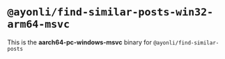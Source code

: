 # `@ayonli/find-similar-posts-win32-arm64-msvc`

This is the **aarch64-pc-windows-msvc** binary for `@ayonli/find-similar-posts`
